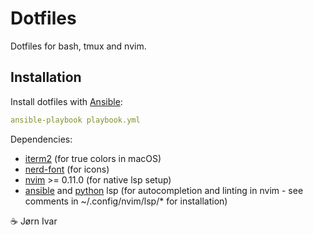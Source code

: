 # Dotfiles
Dotfiles for bash, tmux and nvim.

## Installation
Install dotfiles with [Ansible](https://github.com/ansible/ansible):
```YAML
ansible-playbook playbook.yml
```
Dependencies:
- [iterm2](https://github.com/gnachman/iTerm2) (for true colors in macOS)
- [nerd-font](https://github.com/ryanoasis/nerd-fonts) (for icons)
- [nvim](https://github.com/neovim/neovim) >= 0.11.0 (for native lsp setup)
- [ansible](https://github.com/ansible/vscode-ansible/tree/main/packages/ansible-language-server) and
  [python](https://github.com/microsoft/pyright/tree/main/packages/pyright) lsp (for autocompletion and linting in nvim - see comments in ~/.config/nvim/lsp/* for installation)

☕️ Jørn Ivar
